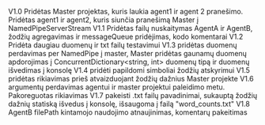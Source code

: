 ﻿V1.0 Pridėtas Master projektas, kuris laukia agent1 ir agent 2 pranešimo. Pridėtas agent1 ir agent2, kuris siunčia pranešimą Master į NamedPipeServerStream
V1.1 Pridėtas failų nuskaitymas AgentA ir AgentB, žodžių agregavimas ir messageQueue pridėjimas, kodo komentarai
V1.2 Pridėta daugiau duomenų ir txt failų testavimui
V1.3 pridėtas duomenų perdavimas per NamedPipe į master, Master pridėtas gaunamų duomenų apdorojimas į ConcurrentDictionary<string, int> duomenų tipą ir duomenų išvedimas į konsolę
V1.4 pridėti papildomi simboliai žodžių atskyrimui
V1.5 pridėtas rikiavimas prieš atvaizduojant žodžių dažnius Master projekte
V1.6 argumentų perdavimas agentui ir master projektui paleidimo metu. Pakoreguotas rikiavimas
V1.7 pakeisti .txt failų pavadinimai, sukauptą žodžių dažnių statiską išvedus į konsolę, išsaugoma į failą "word_counts.txt"
V1.8 AgentB filePath kintamojo naudojimo atnaujinimas, komentarų pakeitimas